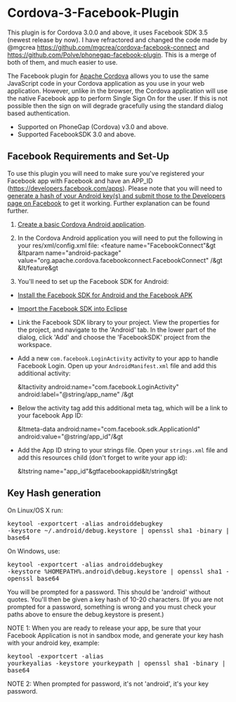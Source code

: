 # Cordova-3-Facebook-Plugin

This plugin is for Cordova 3.0.0 and above, it uses Facebook SDK 3.5 (newest release by now). I have refractored and changed the code made by @mgcrea https://github.com/mgcrea/cordova-facebook-connect and https://github.com/Polve/phonegap-facebook-plugin. This is a merge of both of them, and much easier to use.

The Facebook plugin for [Apache Cordova](http://cordova.apache.org/) allows you to use the same JavaScript code in your Cordova application as you use in your web application. However, unlike in the browser, the Cordova application will use the native Facebook app to perform Single Sign On for the user. If this is not possible then the sign on will degrade gracefully using the standard dialog based authentication.

* Supported on PhoneGap (Cordova) v3.0 and above.
* Supported FacebookSDK 3.0 and above.

## Facebook Requirements and Set-Up

To use this plugin you will need to make sure you've registered your Facebook app with Facebook and have an APP_ID (https://developers.facebook.com/apps).
Please note that you will need to [generate a hash of your Android key(s) and submit those to the Developers page on Facebook](https://developers.facebook.com/docs/getting-started/facebook-sdk-for-android/3.0/) to get it working. Further explanation can be found further.

1. [Create a basic Cordova Android application](http://docs.phonegap.com/en/3.0.0/guide_overview_index.md.html#Overview).

2. In the Cordova Android application you will need to put the following in your res/xml/config.xml file: 
	&lt;feature name="FacebookConnect"&gt
    	&ltparam name="android-package" value="org.apache.cordova.facebookconnect.FacebookConnect" /&gt
	&lt/feature&gt

3. You'll need to set up the Facebook SDK for Android:
  * [Install the Facebook SDK for Android and the Facebook APK](https://developers.facebook.com/docs/getting-started/facebook-sdk-for-android/3.0/)
  * [Import the Facebook SDK into Eclipse](https://developers.facebook.com/docs/getting-started/facebook-sdk-for-android/3.0/)
  * Link the Facebook SDK library to your project.  View the properties for the project, and navigate to the 'Android' tab. In the lower part of the dialog, click 'Add' and choose the 'FacebookSDK' project from the workspace.
  * Add a new `com.facebook.LoginActivity` activity to your app to handle Facebook Login. Open up your `AndroidManifest.xml` file and add this additional activity:

    &ltactivity android:name="com.facebook.LoginActivity" android:label="@string/app_name" /&gt

  * Below the activity tag add this additional meta tag, which will be a link to your facebook App ID:

  	&ltmeta-data android:name="com.facebook.sdk.ApplicationId" android:value="@string/app_id"/&gt

  * Add the App ID string to your strings file. Open your `strings.xml` file and add this resources child (don't forget to write your app id):

  	&ltstring name="app_id"&gtfacebookappid&lt/string&gt

## Key Hash generation

On Linux/OS X run: <pre>keytool -exportcert -alias androiddebugkey -keystore ~/.android/debug.keystore | openssl sha1 -binary | openssl base64</pre>

On Windows, use: <pre>keytool -exportcert -alias androiddebugkey -keystore %HOMEPATH%\.android\debug.keystore | openssl sha1 -binary | openssl base64</pre>

You will be prompted for a password. This should be 'android' without quotes. You'll then be given a key hash of 10-20 characters. (If you are not prompted for a password, something is wrong and you must check your paths above to ensure the debug.keystore is present.)

NOTE 1: When you are ready to release your app, be sure that your Facebook Application is not in sandbox mode, and generate your key hash with your android key, example: <pre>keytool -exportcert -alias yourkeyalias -keystore yourkeypath | openssl sha1 -binary | openssl base64</pre> 
NOTE 2: When prompted for password, it's not 'android', it's your key password.